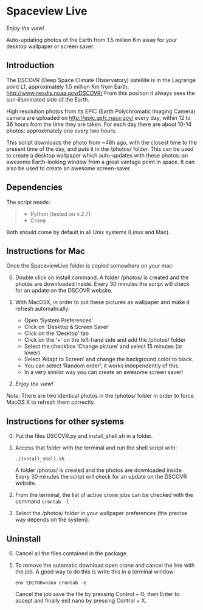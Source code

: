 Spaceview Live
=============
 *Enjoy the view!*

Auto-updating photos of the Earth from 1.5 million Km away for your desktop wallpaper or screen saver.


Introduction
--------------

The DSCOVR (Deep Space Climate Observatory) satellite is in the Lagrange point L1, approximately 1.5 million Km from Earth.
http://www.nesdis.noaa.gov/DSCOVR/
From this position it always sees the sun-illuminated side of the Earth.

High resolution photos from its EPIC (Earth Polychromatic Imaging Camera) camera are uploaded on http://epic.gsfc.nasa.gov/ every day, within 12 to 36 hours from the time they are taken. For each day there are about 10-14 photos: approximately one every two hours.

This script downloads the photo from ~48h ago, with the closest time to the present time of the day, and puts it in the /photos/ folder.
This can be used to create a desktop wallpaper which auto-updates with these photos:
an awesome Earth-looking window from a great vantage point in space.
It can also be used to create an awesome screen-saver.

Dependencies
----------------

The script needs:
> - Python (tested on v.2.7)
> - Crone

Both should come by default in all Unix systems (Linux and Mac).

Instructions for Mac
-----------------------

Once the SpaceviewLive folder is copied somewhere on your mac:

0. Double click on install.command.
   A folder /photos/ is created and the photos are downloaded inside.
   Every 30 minutes the script will check for an update on the DSCOVR website.

0. With MacOSX, in order to put these pictures as wallpaper and make it refresh automatically:
	- Open ‘System Preferences’
	- Click on ‘Desktop & Screen Saver’
	- Click on the ‘Desktop’ tab
	- Click on the ‘+’ on the left-hand side and add the /photos/ folder
	- Select the checkbox ‘Change picture’ and select 15 minutes (or lower)
	- Select ‘Adapt to Screen’ and change the background color to black.
	- You can select ‘Random order’, it works independently of this.
	- In a very similar way you can create an awesome screen saver!

0. *Enjoy the view!*


*Note:* There are two identical photos in the /photos/ folder in order to force MacOS X to refresh them correctly.

Instructions for other systems
-----------

0. Put the files DSCOVR.py and install_shell.sh in a folder.

0. Access that folder with the terminal and run the shell script with:
   ```
   ./install_shell.sh
   ```
   A folder /photos/ is created and the photos are downloaded inside.
   Every 30 minutes the script will check for an update on the DSCOVR website.

0. From the terminal, the list of active crone jobs can be checked with the command `crontab -l`

0. Select the /photos/ folder in your wallpaper preferences (the precise way depends on the system).

Uninstall
-----------

0. Cancel all the files contained in the package.

0. To remove the automatic download open crone and cancel the line with the job.
	A good way to do this is write this in a terminal window:
	 ```
   env EDITOR=nano crontab -e
   ```
	Cancel the job save the file by pressing Control + O, then Enter to accept and finally exit nano by pressing Control + X.
